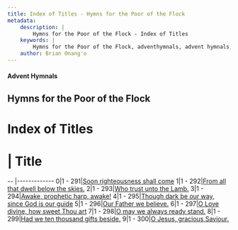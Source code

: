 ```yaml
---
title: Index of Titles - Hymns for the Poor of the Flock
metadata:
    description: |
        Hymns for the Poor of the Flock - Index of Titles
    keywords: |
        Hymns for the Poor of the Flock, adventhymnals, advent hymnals, index
    author: Brian Onang'o
---
```


#### Advent Hymnals

## Hymns for the Poor of the Flock

# Index of Titles
# | Title                        
-- |-------------
0|1 - 291|[Soon righteousness shall come](/201-300/291-300/01.Soon-righteousness-shall-come)
1|1 - 292|[From all that dwell below the skies.](/201-300/291-300/02.From-all-that-dwell-below-the-skies)
2|1 - 293|[Who trust unto the Lamb.](/201-300/291-300/03.Who-trust-unto-the-Lamb)
3|1 - 294|[Awake, prophetic harp, awake!](/201-300/291-300/04.Awake,-prophetic-harp,-awake!)
4|1 - 295|[Though dark be our way, since God is our guide](/201-300/291-300/05.Though-dark-be-our-way,-since-God-is-our-guide)
5|1 - 296|[Our Father we believe.](/201-300/291-300/06.Our-Father-we-believe)
6|1 - 297|[O Love divine, how sweet Thou art](/201-300/291-300/07.O-Love-divine,-how-sweet-Thou-art)
7|1 - 298|[O may we always ready stand.](/201-300/291-300/08.O-may-we-always-ready-stand)
8|1 - 299|[Had we ten thousand gifts beside.](/201-300/291-300/09.Had-we-ten-thousand-gifts-beside)
9|1 - 300|[O Jesus, gracious Saviour.](/201-300/291-300/10.O-Jesus,-gracious-Saviour)
